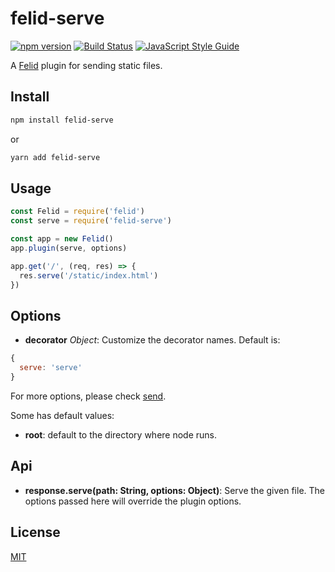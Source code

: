 # felid-serve

[![npm version](https://img.shields.io/npm/v/felid-serve.svg)](https://www.npmjs.com/package/felid-serve) [![Build Status](https://travis-ci.com/felidjs/felid-serve.svg?branch=master)](https://travis-ci.com/felidjs/felid-serve) [![JavaScript Style Guide](https://img.shields.io/badge/code_style-standard-brightgreen.svg)](https://standardjs.com)

A [Felid](https://github.com/felidjs/felid) plugin for sending static files.

## Install

```bash
npm install felid-serve
```

or

```bash
yarn add felid-serve
```

## Usage

```javascript
const Felid = require('felid')
const serve = require('felid-serve')

const app = new Felid()
app.plugin(serve, options)

app.get('/', (req, res) => {
  res.serve('/static/index.html')
})
```

## Options

- **decorator** *Object*: Customize the decorator names. Default is:
```js
{
  serve: 'serve'
}
```

For more options, please check [send](https://github.com/pillarjs/send#options).

Some has default values:

- **root**: default to the directory where node runs.

## Api

- **response.serve(path: String, options: Object)**: Serve the given file. The options passed here will override the plugin options.

## License

[MIT](./LICENSE)
